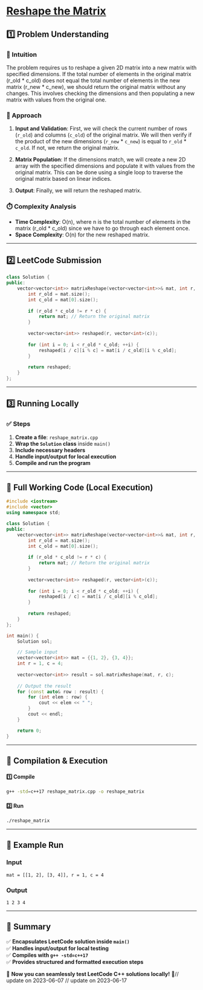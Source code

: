 # **[Reshape the Matrix](https://leetcode.com/problems/reshape-the-matrix/description/)**  

## **1️⃣ Problem Understanding**  
### **📌 Intuition**  
The problem requires us to reshape a given 2D matrix into a new matrix with specified dimensions. If the total number of elements in the original matrix (r_old * c_old) does not equal the total number of elements in the new matrix (r_new * c_new), we should return the original matrix without any changes. This involves checking the dimensions and then populating a new matrix with values from the original one.

### **🚀 Approach**  
1. **Input and Validation**: First, we will check the current number of rows (`r_old`) and columns (`c_old`) of the original matrix. We will then verify if the product of the new dimensions (`r_new` * `c_new`) is equal to `r_old` * `c_old`. If not, we return the original matrix.
  
2. **Matrix Population**: If the dimensions match, we will create a new 2D array with the specified dimensions and populate it with values from the original matrix. This can be done using a single loop to traverse the original matrix based on linear indices.

3. **Output**: Finally, we will return the reshaped matrix.

### **⏱️ Complexity Analysis**  
- **Time Complexity**: O(n), where n is the total number of elements in the matrix (r_old * c_old) since we have to go through each element once.
- **Space Complexity**: O(n) for the new reshaped matrix. 

---  

## **2️⃣ LeetCode Submission**  
```cpp
class Solution {
public:
    vector<vector<int>> matrixReshape(vector<vector<int>>& mat, int r, int c) {
        int r_old = mat.size();
        int c_old = mat[0].size();
        
        if (r_old * c_old != r * c) {
            return mat; // Return the original matrix
        }
        
        vector<vector<int>> reshaped(r, vector<int>(c));
        
        for (int i = 0; i < r_old * c_old; ++i) {
            reshaped[i / c][i % c] = mat[i / c_old][i % c_old];
        }
        
        return reshaped;
    }
};
```  

---  

## **3️⃣ Running Locally**  
### **✅ Steps**  
1. **Create a file**: `reshape_matrix.cpp`  
2. **Wrap the `Solution` class** inside `main()`  
3. **Include necessary headers**  
4. **Handle input/output for local execution**  
5. **Compile and run the program**  

---  

## **📝 Full Working Code (Local Execution)**  
```cpp
#include <iostream>
#include <vector>
using namespace std;

class Solution {
public:
    vector<vector<int>> matrixReshape(vector<vector<int>>& mat, int r, int c) {
        int r_old = mat.size();
        int c_old = mat[0].size();
        
        if (r_old * c_old != r * c) {
            return mat; // Return the original matrix
        }
        
        vector<vector<int>> reshaped(r, vector<int>(c));
        
        for (int i = 0; i < r_old * c_old; ++i) {
            reshaped[i / c] = mat[i / c_old][i % c_old];
        }
        
        return reshaped;
    }
};

int main() {
    Solution sol;

    // Sample input
    vector<vector<int>> mat = {{1, 2}, {3, 4}};
    int r = 1, c = 4;
    
    vector<vector<int>> result = sol.matrixReshape(mat, r, c);
    
    // Output the result
    for (const auto& row : result) {
        for (int elem : row) {
            cout << elem << " ";
        }
        cout << endl;
    }

    return 0;
}
```  

---  

## **🔧 Compilation & Execution**  
#### **1️⃣ Compile**  
```bash
g++ -std=c++17 reshape_matrix.cpp -o reshape_matrix
```  

#### **2️⃣ Run**  
```bash
./reshape_matrix
```  

---  

## **🎯 Example Run**  
### **Input**  
```
mat = [[1, 2], [3, 4]], r = 1, c = 4
```  
### **Output**  
```
1 2 3 4 
```  

---  

## **📌 Summary**  
✅ **Encapsulates LeetCode solution inside `main()`**  
✅ **Handles input/output for local testing**  
✅ **Compiles with `g++ -std=c++17`**  
✅ **Provides structured and formatted execution steps**  

🚀 **Now you can seamlessly test LeetCode C++ solutions locally!** 🚀// update on 2023-06-07
// update on 2023-06-17
